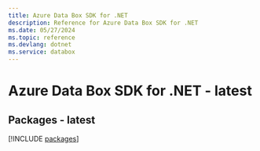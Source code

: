 ```yaml
---
title: Azure Data Box SDK for .NET
description: Reference for Azure Data Box SDK for .NET
ms.date: 05/27/2024
ms.topic: reference
ms.devlang: dotnet
ms.service: databox
---
```

# Azure Data Box SDK for .NET - latest
## Packages - latest
[!INCLUDE [packages](data-box-index.md)]
